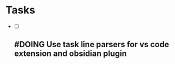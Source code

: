 # Tasks

- [ ] ## #DOING Use task line parsers for vs code extension and obsidian plugin
  <!--
  order:-10000030
  -->
